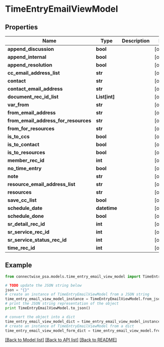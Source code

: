 # TimeEntryEmailViewModel


## Properties
Name | Type | Description | Notes
------------ | ------------- | ------------- | -------------
**append_discussion** | **bool** |  | [optional] 
**append_internal** | **bool** |  | [optional] 
**append_resolution** | **bool** |  | [optional] 
**cc_email_address_list** | **str** |  | [optional] 
**contact** | **str** |  | [optional] 
**contact_email_address** | **str** |  | [optional] 
**document_rec_id_list** | **List[int]** |  | [optional] 
**var_from** | **str** |  | [optional] 
**from_email_address** | **str** |  | [optional] 
**from_email_address_for_resources** | **str** |  | [optional] 
**from_for_resources** | **str** |  | [optional] 
**is_to_ccs** | **bool** |  | [optional] 
**is_to_contact** | **bool** |  | [optional] 
**is_to_resources** | **bool** |  | [optional] 
**member_rec_id** | **int** |  | [optional] 
**no_time_entry** | **bool** |  | [optional] 
**note** | **str** |  | [optional] 
**resource_email_address_list** | **str** |  | [optional] 
**resources** | **str** |  | [optional] 
**save_cc_list** | **bool** |  | [optional] 
**schedule_date** | **datetime** |  | [optional] 
**schedule_done** | **bool** |  | [optional] 
**sr_detail_rec_id** | **int** |  | [optional] 
**sr_service_rec_id** | **int** |  | [optional] 
**sr_service_status_rec_id** | **int** |  | [optional] 
**time_rec_id** | **int** |  | [optional] 

## Example

```python
from connectwise_psa.models.time_entry_email_view_model import TimeEntryEmailViewModel

# TODO update the JSON string below
json = "{}"
# create an instance of TimeEntryEmailViewModel from a JSON string
time_entry_email_view_model_instance = TimeEntryEmailViewModel.from_json(json)
# print the JSON string representation of the object
print TimeEntryEmailViewModel.to_json()

# convert the object into a dict
time_entry_email_view_model_dict = time_entry_email_view_model_instance.to_dict()
# create an instance of TimeEntryEmailViewModel from a dict
time_entry_email_view_model_form_dict = time_entry_email_view_model.from_dict(time_entry_email_view_model_dict)
```
[[Back to Model list]](../README.md#documentation-for-models) [[Back to API list]](../README.md#documentation-for-api-endpoints) [[Back to README]](../README.md)


